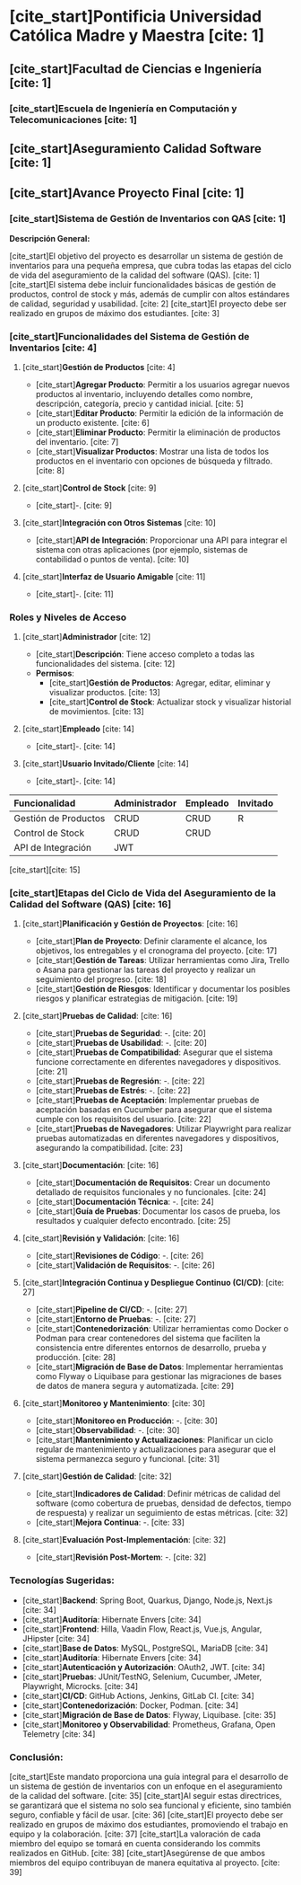 # [cite_start]Pontificia Universidad Católica Madre y Maestra [cite: 1]

## [cite_start]Facultad de Ciencias e Ingeniería [cite: 1]

### [cite_start]Escuela de Ingeniería en Computación y Telecomunicaciones [cite: 1]

## [cite_start]Aseguramiento Calidad Software [cite: 1]

## [cite_start]Avance Proyecto Final [cite: 1]

### [cite_start]Sistema de Gestión de Inventarios con QAS [cite: 1]

**Descripción General:**

[cite_start]El objetivo del proyecto es desarrollar un sistema de gestión de inventarios para una pequeña empresa, que cubra todas las etapas del ciclo de vida del aseguramiento de la calidad del software (QAS). [cite: 1] [cite_start]El sistema debe incluir funcionalidades básicas de gestión de productos, control de stock y más, además de cumplir con altos estándares de calidad, seguridad y usabilidad. [cite: 2] [cite_start]El proyecto debe ser realizado en grupos de máximo dos estudiantes. [cite: 3]

### [cite_start]Funcionalidades del Sistema de Gestión de Inventarios [cite: 4]

1.  [cite_start]**Gestión de Productos** [cite: 4]
    * [cite_start]**Agregar Producto**: Permitir a los usuarios agregar nuevos productos al inventario, incluyendo detalles como nombre, descripción, categoría, precio y cantidad inicial. [cite: 5]
    * [cite_start]**Editar Producto**: Permitir la edición de la información de un producto existente. [cite: 6]
    * [cite_start]**Eliminar Producto**: Permitir la eliminación de productos del inventario. [cite: 7]
    * [cite_start]**Visualizar Productos**: Mostrar una lista de todos los productos en el inventario con opciones de búsqueda y filtrado. [cite: 8]

2.  [cite_start]**Control de Stock** [cite: 9]
    * [cite_start]-. [cite: 9]

3.  [cite_start]**Integración con Otros Sistemas** [cite: 10]
    * [cite_start]**API de Integración**: Proporcionar una API para integrar el sistema con otras aplicaciones (por ejemplo, sistemas de contabilidad o puntos de venta). [cite: 10]

4.  [cite_start]**Interfaz de Usuario Amigable** [cite: 11]
    * [cite_start]-. [cite: 11]

### Roles y Niveles de Acceso

1.  [cite_start]**Administrador** [cite: 12]
    * [cite_start]**Descripción**: Tiene acceso completo a todas las funcionalidades del sistema. [cite: 12]
    * **Permisos**:
        * [cite_start]**Gestión de Productos**: Agregar, editar, eliminar y visualizar productos. [cite: 13]
        * [cite_start]**Control de Stock**: Actualizar stock y visualizar historial de movimientos. [cite: 13]

2.  [cite_start]**Empleado** [cite: 14]
    * [cite_start]-. [cite: 14]

3.  [cite_start]**Usuario Invitado/Cliente** [cite: 14]
    * [cite_start]-. [cite: 14]

| Funcionalidad         | Administrador | Empleado | Invitado |
| :-------------------- | :------------ | :------- | :------- |
| Gestión de Productos  | CRUD          | CRUD     | R        |
| Control de Stock      | CRUD          | CRUD     |          |
| API de Integración    | JWT           |          |          |
[cite_start][cite: 15]

### [cite_start]Etapas del Ciclo de Vida del Aseguramiento de la Calidad del Software (QAS) [cite: 16]

1.  [cite_start]**Planificación y Gestión de Proyectos**: [cite: 16]
    * [cite_start]**Plan de Proyecto**: Definir claramente el alcance, los objetivos, los entregables y el cronograma del proyecto. [cite: 17]
    * [cite_start]**Gestión de Tareas**: Utilizar herramientas como Jira, Trello o Asana para gestionar las tareas del proyecto y realizar un seguimiento del progreso. [cite: 18]
    * [cite_start]**Gestión de Riesgos**: Identificar y documentar los posibles riesgos y planificar estrategias de mitigación. [cite: 19]

2.  [cite_start]**Pruebas de Calidad**: [cite: 16]
    * [cite_start]**Pruebas de Seguridad**: -. [cite: 20]
    * [cite_start]**Pruebas de Usabilidad**: -. [cite: 20]
    * [cite_start]**Pruebas de Compatibilidad**: Asegurar que el sistema funcione correctamente en diferentes navegadores y dispositivos. [cite: 21]
    * [cite_start]**Pruebas de Regresión**: -. [cite: 22]
    * [cite_start]**Pruebas de Estrés**: -. [cite: 22]
    * [cite_start]**Pruebas de Aceptación**: Implementar pruebas de aceptación basadas en Cucumber para asegurar que el sistema cumple con los requisitos del usuario. [cite: 22]
    * [cite_start]**Pruebas de Navegadores**: Utilizar Playwright para realizar pruebas automatizadas en diferentes navegadores y dispositivos, asegurando la compatibilidad. [cite: 23]

3.  [cite_start]**Documentación**: [cite: 16]
    * [cite_start]**Documentación de Requisitos**: Crear un documento detallado de requisitos funcionales y no funcionales. [cite: 24]
    * [cite_start]**Documentación Técnica**: -. [cite: 24]
    * [cite_start]**Guía de Pruebas**: Documentar los casos de prueba, los resultados y cualquier defecto encontrado. [cite: 25]

4.  [cite_start]**Revisión y Validación**: [cite: 16]
    * [cite_start]**Revisiones de Código**: -. [cite: 26]
    * [cite_start]**Validación de Requisitos**: -. [cite: 26]

5.  [cite_start]**Integración Continua y Despliegue Continuo (CI/CD)**: [cite: 27]
    * [cite_start]**Pipeline de CI/CD**: -. [cite: 27]
    * [cite_start]**Entorno de Pruebas**: -. [cite: 27]
    * [cite_start]**Contenedorización**: Utilizar herramientas como Docker o Podman para crear contenedores del sistema que faciliten la consistencia entre diferentes entornos de desarrollo, prueba y producción. [cite: 28]
    * [cite_start]**Migración de Base de Datos**: Implementar herramientas como Flyway o Liquibase para gestionar las migraciones de bases de datos de manera segura y automatizada. [cite: 29]

6.  [cite_start]**Monitoreo y Mantenimiento**: [cite: 30]
    * [cite_start]**Monitoreo en Producción**: -. [cite: 30]
    * [cite_start]**Observabilidad**: -. [cite: 30]
    * [cite_start]**Mantenimiento y Actualizaciones**: Planificar un ciclo regular de mantenimiento y actualizaciones para asegurar que el sistema permanezca seguro y funcional. [cite: 31]

7.  [cite_start]**Gestión de Calidad**: [cite: 32]
    * [cite_start]**Indicadores de Calidad**: Definir métricas de calidad del software (como cobertura de pruebas, densidad de defectos, tiempo de respuesta) y realizar un seguimiento de estas métricas. [cite: 32]
    * [cite_start]**Mejora Continua**: -. [cite: 33]

8.  [cite_start]**Evaluación Post-Implementación**: [cite: 32]
    * [cite_start]**Revisión Post-Mortem**: -. [cite: 32]

### Tecnologías Sugeridas:

* [cite_start]**Backend**: Spring Boot, Quarkus, Django, Node.js, Next.js [cite: 34]
* [cite_start]**Auditoría**: Hibernate Envers [cite: 34]
* [cite_start]**Frontend**: Hilla, Vaadin Flow, React.js, Vue.js, Angular, JHipster [cite: 34]
* [cite_start]**Base de Datos**: MySQL, PostgreSQL, MariaDB [cite: 34]
* [cite_start]**Auditoría**: Hibernate Envers [cite: 34]
* [cite_start]**Autenticación y Autorización**: OAuth2, JWT. [cite: 34]
* [cite_start]**Pruebas**: JUnit/TestNG, Selenium, Cucumber, JMeter, Playwright, Microcks. [cite: 34]
* [cite_start]**CI/CD**: GitHub Actions, Jenkins, GitLab CI. [cite: 34]
* [cite_start]**Contenedorización**: Docker, Podman. [cite: 34]
* [cite_start]**Migración de Base de Datos**: Flyway, Liquibase. [cite: 35]
* [cite_start]**Monitoreo y Observabilidad**: Prometheus, Grafana, Open Telemetry [cite: 34]

### Conclusión:

[cite_start]Este mandato proporciona una guía integral para el desarrollo de un sistema de gestión de inventarios con un enfoque en el aseguramiento de la calidad del software. [cite: 35] [cite_start]Al seguir estas directrices, se garantizará que el sistema no solo sea funcional y eficiente, sino también seguro, confiable y fácil de usar. [cite: 36] [cite_start]El proyecto debe ser realizado en grupos de máximo dos estudiantes, promoviendo el trabajo en equipo y la colaboración. [cite: 37] [cite_start]La valoración de cada miembro del equipo se tomará en cuenta considerando los commits realizados en GitHub. [cite: 38] [cite_start]Asegúrense de que ambos miembros del equipo contribuyan de manera equitativa al proyecto. [cite: 39]
